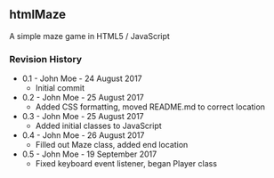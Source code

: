 ## htmlMaze

A simple maze game in HTML5 / JavaScript

### Revision History

* 0.1 - John Moe - 24 August 2017
  * Initial commit
* 0.2 - John Moe - 25 August 2017
  * Added CSS formatting, moved README.md to correct location
* 0.3 - John Moe - 25 August 2017
  * Added initial classes to JavaScript
* 0.4 - John Moe - 26 August 2017
  * Filled out Maze class, added end location
* 0.5 - John Moe - 19 September 2017
  * Fixed keyboard event listener, began Player class